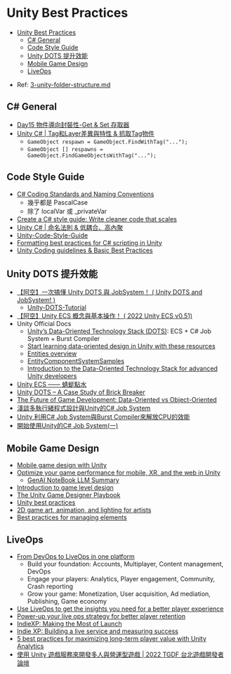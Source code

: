 # Unity Best Practices

<!-- TOC -->
* [Unity Best Practices](#unity-best-practices)
  * [C# General](#c-general)
  * [Code Style Guide](#code-style-guide)
  * [Unity DOTS 提升效能](#unity-dots-提升效能)
  * [Mobile Game Design](#mobile-game-design)
  * [LiveOps](#liveops)
<!-- TOC -->

- Ref: [3-unity-folder-structure.md](3-unity-folder-structure.md)

## C# General

- [Day15 物件導向封裝性-Get & Set 存取器](https://ithelp.ithome.com.tw/articles/10223760)
- [Unity C# | Tag和Layer差異與特性 & 抓取Tag物件](https://vocus.cc/article/6203a9b8fd897800014ad1dd)
  - `GameObject respawn = GameObject.FindWithTag("...");`
  - `GameObject [] respawns = GameObject.FindGameObjectsWithTag("...");`

## Code Style Guide

- [C# Coding Standards and Naming Conventions](https://github.com/ktaranov/naming-convention/blob/master/C%23%20Coding%20Standards%20and%20Naming%20Conventions.md)
  - 幾乎都是 PascalCase
  - 除了 localVar 或 _privateVar
- [Create a C# style guide: Write cleaner code that scales](https://unity.com/resources/create-code-c-sharp-style-guide-e-book?ungated=true)
- [Unity C# | 命名法則 & 低耦合、高內聚](https://vocus.cc/designer/61fe9831fd897800014eedda)
- [Unity-Code-Style-Guide](https://github.com/androchentw/Unity-Code-Style-Guide)
- [Formatting best practices for C# scripting in Unity](https://unity.com/how-to/formatting-best-practices-c-scripting-unity)
- [Unity Coding guidelines & Basic Best Practices](https://avangarde-software.com/unity-coding-guidelines-basic-best-practices/)

## Unity DOTS 提升效能

- [【阿空】一次搞懂 Unity DOTS 與 JobSystem！ ( Unity DOTS and JobSystem! )](https://www.youtube.com/watch?v=AY3Ejgyv9Ss)
  - [Unity-DOTS-Tutorial](https://github.com/emptygamer/Unity-DOTS-Tutorial)
- [【阿空】Unity ECS 概念與基本操作！ ( 2022 Unity ECS v0.51)](https://www.youtube.com/watch?v=_kda6k_WIqY)
- Unity Official Docs
  - [Unity’s Data-Oriented Technology Stack (DOTS)](https://unity.com/dots): ECS + C# Job System + Burst Compiler
  - [Start learning data-oriented design in Unity with these resources](https://unity.com/blog/engine-platform/dots-bootcamp-resources)
  - [Entities overview](https://docs.unity3d.com/Packages/com.unity.entities@1.3/manual/index.html)
  - [EntityComponentSystemSamples](https://github.com/Unity-Technologies/EntityComponentSystemSamples)
  - [Introduction to the Data-Oriented Technology Stack for advanced Unity developers](https://unity.com/resources/introduction-to-dots-ebook)
- [Unity ECS —— 蜻蜓點水](https://medium.com/遊戲開發隨筆/unity-ecs-蜻蜓點水-e259ccf02d09)
- [Unity DOTS – A Case Study of Brick Breaker](https://tedsieblog.wordpress.com/2020/03/17/unity-dots-a-case-study-of-brick-breaker/)
- [The Future of Game Development: Data-Oriented vs Object-Oriented](https://medium.com/@canernurdag/the-future-of-game-development-data-oriented-vs-object-oriented-e92e146dad4c)
- [淺談多執行緒程式設計與Unity的C# Job System](https://medium.com/akatsuki-taiwan-technology/淺談多執行緒程式設計與unity的c-job-system-19e4d5ca59dd)
- [Unity 利用C# Job System與Burst Compiler來解放CPU的效能](https://medium.com/akatsuki-taiwan-technology/unity-利用c-job-system與burst-compiler來解放cpu的效能-c9447357a076)
- [開始使用Unity的C# Job System(一)](https://medium.com/@eric.hu/開始使用unity的c-job-system-一-78b72b1e96bd)

## Mobile Game Design

- [Mobile game design with Unity](https://unity.com/topics/mobile-game-design)
- [Optimize your game performance for mobile, XR, and the web in Unity](https://unity.com/resources/mobile-xr-web-game-performance-optimization-unity-6)
  - [GenAI NoteBook LLM Summary](https://notebooklm.google.com/notebook/10e53e23-00fa-49ee-bff4-b27ee0ccf4e7)
- [Introduction to game level design](https://unity.com/resources/introduction-to-level-design-in-game-development-and-in-unity)
- [The Unity Game Designer Playbook](https://unity.com/resources/game-designer-playbook)
- [Unity best practices](https://unity.com/how-to)
- [2D game art, animation, and lighting for artists](https://unity.com/resources/2d-game-art-animation-lighting-for-artists-ebook?isGated=false)
- [Best practices for managing elements](https://docs.unity3d.com/Manual/UIE-best-practices-for-managing-elements.html)

## LiveOps

- [From DevOps to LiveOps in one platform](https://unity.com/solutions/gaming-services)
  - Build your foundation: Accounts, Multiplayer, Content management, DevOps
  - Engage your players: Analytics, Player engagement, Community, Crash reporting
  - Grow your game: Monetization, User acquisition, Ad mediation, Publishing, Game economy
- [Use LiveOps to get the insights you need for a better player experience](https://unity.com/solutions/gaming-services/player-insights)
- [Power-up your live ops strategy for better player retention](https://unity.com/solutions/gaming-services/continuous-game-improvements)
- [IndieXP: Making the Most of Launch](https://create.unity.com/making-the-most-of-launch)
- [Indie XP: Building a live service and measuring success](https://create.unity.com/how-to-turn-your-mobile-game-into-a-successful-business)
- [5 best practices for maximizing long-term player value with Unity Analytics](https://unity.com/how-to/maximizing-long-term-player-value-unity-analytics)
- [使用 Unity 遊戲服務來開發多人與營運型遊戲 | 2022 TGDF 台北遊戲開發者論壇](https://hackmd.io/@samuel-t-chou/2022-TGDF/%2Fs%2FTeBfn7ePQISPDBHNXxnDjA)
